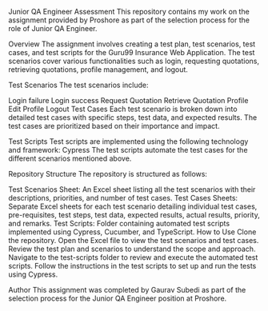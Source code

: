 Junior QA Engineer Assessment
This repository contains my work on the assignment provided by Proshore as part of the selection process for the role of Junior QA Engineer.

Overview
The assignment involves creating a test plan, test scenarios, test cases, and test scripts for the Guru99 Insurance Web Application. The test scenarios cover various functionalities such as login, requesting quotations, retrieving quotations, profile management, and logout.

Test Scenarios
The test scenarios include:

Login failure
Login success
Request Quotation
Retrieve Quotation
Profile
Edit Profile
Logout
Test Cases
Each test scenario is broken down into detailed test cases with specific steps, test data, and expected results. The test cases are prioritized based on their importance and impact.

Test Scripts
Test scripts are implemented using the following technology and framework:
Cypress
The test scripts automate the test cases for the different scenarios mentioned above.

Repository Structure
The repository is structured as follows:

Test Scenarios Sheet: An Excel sheet listing all the test scenarios with their descriptions, priorities, and number of test cases.
Test Cases Sheets: Separate Excel sheets for each test scenario detailing individual test cases, pre-requisites, test steps, test data, expected results, actual results, priority, and remarks.
Test Scripts: Folder containing automated test scripts implemented using Cypress, Cucumber, and TypeScript.
How to Use
Clone the repository.
Open the Excel file to view the test scenarios and test cases.
Review the test plan and scenarios to understand the scope and approach.
Navigate to the test-scripts folder to review and execute the automated test scripts.
Follow the instructions in the test scripts to set up and run the tests using Cypress.

Author
This assignment was completed by Gaurav Subedi as part of the selection process for the Junior QA Engineer position at Proshore.

